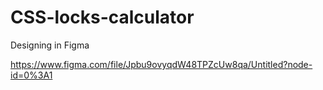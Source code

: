 # CSS-locks-calculator

Designing in Figma

https://www.figma.com/file/Jpbu9ovyqdW48TPZcUw8qa/Untitled?node-id=0%3A1
